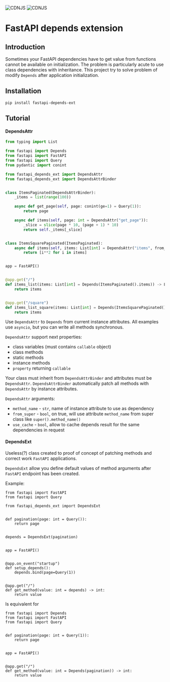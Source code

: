 ![CDNJS](https://img.shields.io/badge/Python-3.8%20%7C%203.9%20%7C%203.10%20%7C%203.11-2334D058)
![CDNJS](https://shields.io/badge/FastAPI-%3E=0.7.0-009485)

# FastAPI depends extension

## Introduction

Sometimes your FastAPI dependencies have to get value from functions cannot be available on initialization. The problem is particularly acute to use class dependencies with inheritance. This project try to solve problem of modify `Depends` after application initialization.

## Installation

```
pip install fastapi-depends-ext
```

## Tutorial

#### DependsAttr

```python
from typing import List

from fastapi import Depends
from fastapi import FastAPI
from fastapi import Query
from pydantic import conint

from fastapi_depends_ext import DependsAttr
from fastapi_depends_ext import DependsAttrBinder


class ItemsPaginated(DependsAttrBinder):
    _items = list(range(100))

    async def get_page(self, page: conint(ge=1) = Query(1)):
        return page

    async def items(self, page: int = DependsAttr("get_page")):
        _slice = slice(page * 10, (page + 1) * 10)
        return self._items[_slice]


class ItemsSquarePaginated(ItemsPaginated):
    async def items(self, items: List[int] = DependsAttr("items", from_super=True)):
        return [i**2 for i in items]


app = FastAPI()


@app.get("/")
def items_list(items: List[int] = Depends(ItemsPaginated().items)) -> List[int]:
    return items


@app.get("/square")
def items_list_square(items: List[int] = Depends(ItemsSquarePaginated().items)) -> List[int]:
    return items
```

Use `DependsAttr` to `Depends` from current instance attributes. All examples use `asyncio`, but you can write all methods synchronous.

`DependsAttr` support next properties:
- class variables (must contains `callable` object)
- class methods
- static methods
- instance methods
- `property` returning `callable`

Your class must inherit from `DependsAttrBinder` and attributes must be `DependsAttr`. `DependsAttrBinder` automatically patch all methods with `DependsAttr` by instance attributes.

`DependsAttr` arguments:
- `method_name` - `str`, name of instance attribute to use as dependency
- `from_super` - `bool`, on true, will use attribute `method_name` from super class like `super().method_name()`
- `use_cache` - `bool`, allow to cache depends result for the same dependencies in request

#### DependsExt

Useless(?) class created to proof of concept of patching methods and correct work `FastAPI` applications.

`DependsExt` allow you define default values of method arguments after `FastAPI` endpoint has been created.  

Example:
```
from fastapi import FastAPI
from fastapi import Query

from fastapi_depends_ext import DependsExt


def pagination(page: int = Query()):
    return page


depends = DependsExt(pagination)


app = FastAPI()


@app.on_event("startup")
def setup_depends():
    depends.bind(page=Query(1))


@app.get("/")
def get_method(value: int = depends) -> int:
    return value

```

Is equivalent for
```
from fastapi import Depends
from fastapi import FastAPI
from fastapi import Query


def pagination(page: int = Query(1)):
    return page


app = FastAPI()


@app.get("/")
def get_method(value: int = Depends(pagination)) -> int:
    return value

```